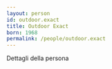 ```yaml
---
layout: person
id: outdoor.exact
title: Outdoor Exact
born: 1968
permalink: /people/outdoor.exact
---
```


Dettagli della persona 